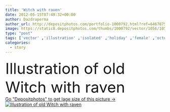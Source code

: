```yaml
---
title: 'Witch with raven'
date: 2012-05-15T07:49:32+00:00
author: Dazdraperma
author_url: http://depositphotos.com/portfolio-1000792.html?ref=64678756
image: https://static8.depositphotos.com/thumbs/1000792/vector/1056/10563761/api_thumb_450.jpg?forcejpeg=true
type: "post"
tags: ['vector' ,'illustration' ,'isolated' ,'holiday' ,'female' ,'october' ,'black' ,'old' ,'cartoon' ,'character' ,'comic' ,'night' ,'woman' ,'with' ,'evil' ,'clip art' ,'dress' ,'stick' ,'gothic' ,'scary' ,'fairytale' ,'costume' ,'monster' ,'spooky' ,'creature' ,'story' ,'devil' ,'demon' ,'staff' ,'raven' ,'of' ,'afraid' ,'witch' ,'wicked' ,'crow' ,'ugly' ,'creepy' ,'sorceress' ,'horrible' ,'spook' ,'sorciere' ,'brujas' ,'fairy tail' ]
categories: 
  - story
---
```

<div aling="center">
            <font size="60"> Illustration of old Witch with raven</font>   
</div>
<div>
    <a href='https://depositphotos.com/10563761/stock-illustration-witch-with-raven.html?ref=64678756' target=_blank > Go "Depositphotos" to get lage size of this picture ->
        <img href='https://depositphotos.com/10563761/stock-illustration-witch-with-raven.html?ref=64678756' src='https://static8.depositphotos.com/1000792/1056/v/950/depositphotos_10563761-stock-illustration-witch-with-raven.jpg?forcejpeg=true' alt='Illustration of old Witch with raven' >
    </a>
</div>
